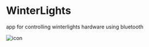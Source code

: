 # WinterLights
app for controlling winterlights hardware using bluetooth

![icon](https://github.com/nikhilpsathyanathan/WinterLights/blob/master/ScreenShots/photo_2018-10-26_14-00-20.jpg)
